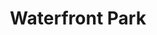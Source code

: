 ---
pid: PT188
title: Waterfront Park
location_transcription: 
zipcode: '19123'
outside_phl: 
neighborhood: Northern Liberties,Loft District
age: '32'
age_range: 30-39
instagram: 
image_file_name: PT_188.jpg
proposal_transcription: |-
  Delaware River Waterfront
  stores, restaurants & parkways along the Delaware River.
topic: Environment,Philadelphia
topic_summary: 0, 0
type: Building,Park,Street
keywords_other: delaware river waterfront
credit: Serry D
image_labels: 
twitter: 
facebook: 
permalink: "/monuments/pt188/"
layout: item-page
---